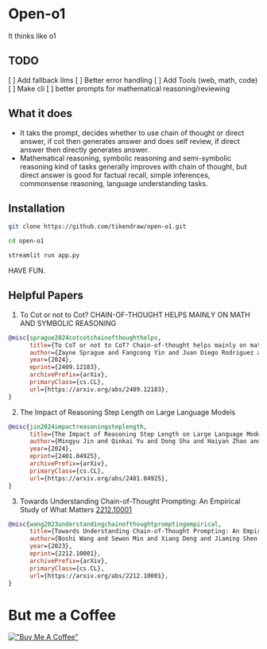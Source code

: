 # Open-o1

It thinks like o1

## TODO

[ ] Add fallback llms 
[ ] Better error handling
[ ] Add Tools (web, math, code)
[ ] Make cli
[ ] better prompts for mathematical reasoning/reviewing

## What it does

- It taks the prompt, decides whether to use chain of thought or direct answer, if cot then generates answer and does self review, if direct answer then directly generates answer.
- Mathematical reasoning, symbolic reasoning and semi-symbolic reasoning kind of tasks generally improves with chain of thought, but direct answer is good for factual recall, simple inferences, commonsense reasoning, language understanding tasks.

## Installation

```bash
git clone https://github.com/tikendraw/open-o1.git

cd open-o1

streamlit run app.py
```

HAVE FUN.

## Helpful Papers

1. To Cot or not to Cot? CHAIN-OF-THOUGHT HELPS MAINLY ON MATH AND SYMBOLIC REASONING
```bibtex
@misc{sprague2024cotcotchainofthoughthelps,
      title={To CoT or not to CoT? Chain-of-thought helps mainly on math and symbolic reasoning}, 
      author={Zayne Sprague and Fangcong Yin and Juan Diego Rodriguez and Dongwei Jiang and Manya Wadhwa and Prasann Singhal and Xinyu Zhao and Xi Ye and Kyle Mahowald and Greg Durrett},
      year={2024},
      eprint={2409.12183},
      archivePrefix={arXiv},
      primaryClass={cs.CL},
      url={https://arxiv.org/abs/2409.12183}, 
}
```

2. The Impact of Reasoning Step Length on Large Language Models
```bibtex
@misc{jin2024impactreasoningsteplength,
      title={The Impact of Reasoning Step Length on Large Language Models}, 
      author={Mingyu Jin and Qinkai Yu and Dong Shu and Haiyan Zhao and Wenyue Hua and Yanda Meng and Yongfeng Zhang and Mengnan Du},
      year={2024},
      eprint={2401.04925},
      archivePrefix={arXiv},
      primaryClass={cs.CL},
      url={https://arxiv.org/abs/2401.04925}, 
}
```
3. Towards Understanding Chain-of-Thought Prompting: An Empirical Study of What Matters [2212.10001](https://arxiv.org/abs/2212.10001)
```bibtex
@misc{wang2023understandingchainofthoughtpromptingempirical,
      title={Towards Understanding Chain-of-Thought Prompting: An Empirical Study of What Matters}, 
      author={Boshi Wang and Sewon Min and Xiang Deng and Jiaming Shen and You Wu and Luke Zettlemoyer and Huan Sun},
      year={2023},
      eprint={2212.10001},
      archivePrefix={arXiv},
      primaryClass={cs.CL},
      url={https://arxiv.org/abs/2212.10001}, 
}
```

# But me a Coffee

[!["Buy Me A Coffee"](https://www.buymeacoffee.com/assets/img/custom_images/orange_img.png)](https://buymeacoffee.com/tikendraw)
